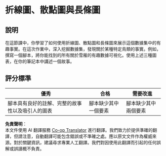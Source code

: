 <!--
CO_OP_TRANSLATOR_METADATA:
{
  "original_hash": "0ea21b6513df5ade7419c6b7d65f10b1",
  "translation_date": "2025-08-25T18:25:56+00:00",
  "source_file": "3-Data-Visualization/R/09-visualization-quantities/assignment.md",
  "language_code": "tw"
}
-->
# 折線圖、散點圖與長條圖

## 說明

在這節課中，你學習了如何使用折線圖、散點圖和長條圖來展示這個數據集中的有趣事實。在這次作業中，深入挖掘數據集，發現關於某種特定鳥類的事實。例如，撰寫一個腳本，將你能找到的所有關於雪雁的有趣數據可視化。使用上述三種圖表，在你的筆記本中講述一個故事。

## 評分標準

優秀 | 合格 | 需要改進
--- | --- | -- |
腳本具有良好的註解、完整的故事性以及吸引人的圖表 | 腳本缺少其中一個要素 | 腳本缺少其中兩個要素

**免責聲明**：  
本文件使用 AI 翻譯服務 [Co-op Translator](https://github.com/Azure/co-op-translator) 進行翻譯。我們致力於提供準確的翻譯，但請注意，自動翻譯可能包含錯誤或不準確之處。應以原文文件作為權威來源。對於關鍵資訊，建議尋求專業人工翻譯。我們對因使用此翻譯而引起的任何誤解或誤讀概不負責。